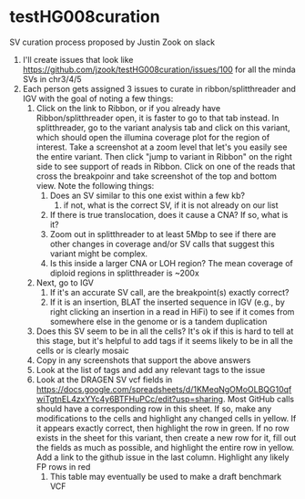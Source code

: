 # testHG008curation

SV curation process proposed by Justin Zook on slack
1. I'll create issues that look like https://github.com/jzook/testHG008curation/issues/100 for all the minda SVs in chr3/4/5
1. Each person gets assigned 3 issues to curate in ribbon/splitthreader and IGV with the goal of noting a few things:
    1. Click on the link to Ribbon, or if you already have Ribbon/splitthreader open, it is faster to go to that tab instead. In splitthreader, go to the variant analysis tab and click on this variant, which should open the illumina coverage plot for the region of interest. Take a screenshot at a zoom level that let's you easily see the entire variant. Then click "jump to variant in Ribbon" on the right side to see support of reads in Ribbon. Click on one of the reads that cross the breakpoinr and take screenshot of the top and bottom view. Note the following things:
        1. Does an SV similar to this one exist within a few kb?
            1. if not, what is the correct SV, if it is not already on our list
        1. If there is true translocation, does it cause a CNA? If so, what is it?
        1. Zoom out in splitthreader to at least 5Mbp to see if there are other changes in coverage and/or SV calls that suggest this variant might be complex.
        1. Is this inside a larger CNA or LOH region? The mean coverage of diploid regions in splitthreader is ~200x
    1. Next, go to IGV
        1. If it's an accurate SV call, are the breakpoint(s) exactly correct?
        1. If it is an insertion, BLAT the inserted sequence in IGV (e.g., by right clicking an insertion in a read in HiFi) to see if it comes from somewhere else in the genome or is a tandem duplication
    1. Does this SV seem to be in all the cells? It's ok if this is hard to tell at this stage, but it's helpful to add tags if it seems likely to be in all the cells or is clearly mosaic
    1. Copy in any screenshots that support the above answers
    1. Look at the list of tags and add any relevant tags to the issue
    1. Look at the DRAGEN SV vcf fields in https://docs.google.com/spreadsheets/d/1KMeqNgOMoOLBQG10qfwiTgtnEL4zxYYc4y6BTFHuPCc/edit?usp=sharing. Most GitHub calls should have a corresponding row in this sheet. If so, make any modifications to the cells and highlight any changed cells in yellow. If it appears exactly correct, then highlight the row in green. If no row exists in the sheet for this variant, then create a new row for it, fill out the fields as much as possible, and highlight the entire row in yellow. Add a link to the github issue in the last column. Highlight any likely FP rows in red
        1. This table may eventually be used to make a draft benchmark VCF
